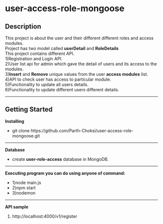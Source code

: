 # user-access-role-mongoose

<B>Description</B>
--------------------------------------------------------------------------------------------

This project is about the user and their different different roles and access modules.<br>
Project has two model called <b>userDetail</b> and <b>RoleDetails</b><br>
This project contains different API.<br>
1)Registration and Login API.<br>
2)User list api for admin which gave the detail of users and its access to the modules.<br>
3)<b>Insert</b> and <b>Remove</b> unique values from the user <b>access modules</b> list.<br>
4)API to check user has access to particular module.<br>
5)Functionality to update all users details.<br>
6)Functionality to update different users different details.<br>

-------------------------------------------------------------------------------------------
<b>Getting Started</b>
-------------------------------------------------------------------------------------------
<b>Installing</b>
  <ul>
    <li>git clone https://github.com/Parth-Choksi/user-access-role-mongoose.git</li>
  </ul>
  
-------------------------------------------------------------------------------------------

<b>Database</b>
  <ul>
    <li>create <b>user-role-access</b> database in MongoDB.</li>
  </ul>
  
-------------------------------------------------------------------------------------------
<b>Executing program you can do using anyone of command:</b>
  <ul>
    <li>1)node main.js</li>
    <li>2)npm start</li>
    <li>3)nodemon</li>
  </ul>

-------------------------------------------------------------------------------------------
<b>API sample</b>
1) http://localhost:4000/v1/register 
